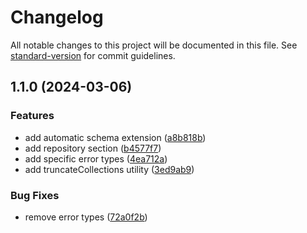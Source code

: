 # Changelog

All notable changes to this project will be documented in this file. See [standard-version](https://github.com/conventional-changelog/standard-version) for commit guidelines.

## 1.1.0 (2024-03-06)


### Features

* add automatic schema extension ([a8b818b](https://github.com/antify/database/commit/a8b818b9da1cfbc39c6579783e6b95a2f1936a7e))
* add repository section ([b4577f7](https://github.com/antify/database/commit/b4577f7e57923c3245ad16cd1f8c660f3351e39b))
* add specific error types ([4ea712a](https://github.com/antify/database/commit/4ea712affaa67955f12a7d061ccb7f12c85a4af9))
* add truncateCollections utility ([3ed9ab9](https://github.com/antify/database/commit/3ed9ab96ed35ed1b369c2116b752d57842e57d3c))


### Bug Fixes

* remove error types ([72a0f2b](https://github.com/antify/database/commit/72a0f2b506845f3b2b363d2b203e62797f09c728))
